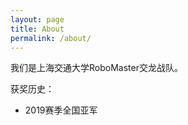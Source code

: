 ```yaml
---
layout: page
title: About
permalink: /about/
---
```


我们是上海交通大学RoboMaster交龙战队。

获奖历史：

* 2019赛季全国亚军

